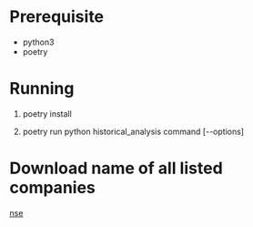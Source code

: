 # Prerequisite

- python3
- poetry

# Running

1. poetry install

2. poetry run python historical_analysis command [--options]

# Download name of all listed companies

[nse](!https://www.nseindia.com/regulations/listing-compliance/nse-market-capitalisation-all-companies)

